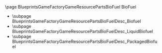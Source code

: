 \page BlueprintsGameFactoryGameResourcePartsBioFuel BioFuel
- \subpage BlueprintsGameFactoryGameResourcePartsBioFuelDesc_Biofuel
- \subpage BlueprintsGameFactoryGameResourcePartsBioFuelDesc_LiquidBiofuel
- \subpage BlueprintsGameFactoryGameResourcePartsBioFuelDesc_PackagedBiofuel
